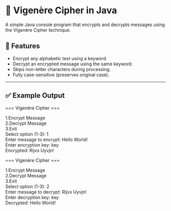 # 🔐 Vigenère Cipher in Java

A simple Java console program that encrypts and decrypts messages using the Vigenère Cipher technique.

## 📌 Features

- Encrypt any alphabetic text using a keyword.
- Decrypt an encrypted message using the same keyword.
- Skips non-letter characters during processing.
- Fully case-sensitive (preserves original case).

---

## ✅ Example Output

=== Vigenère Cipher ===

1.Encrypt Message  
2.Decrypt Message  
3.Exit  
Select option (1-3): 1  
Enter message to encrypt: Hello World!  
Enter encryption key: key  
Encrypted: Rijvs Uyvjn!

=== Vigenère Cipher ===

1.Encrypt Message  
2.Decrypt Message  
3.Exit  
Select option (1-3): 2  
Enter message to decrypt: Rijvs Uyvjn!  
Enter decryption key: key  
Decrypted: Hello World!
